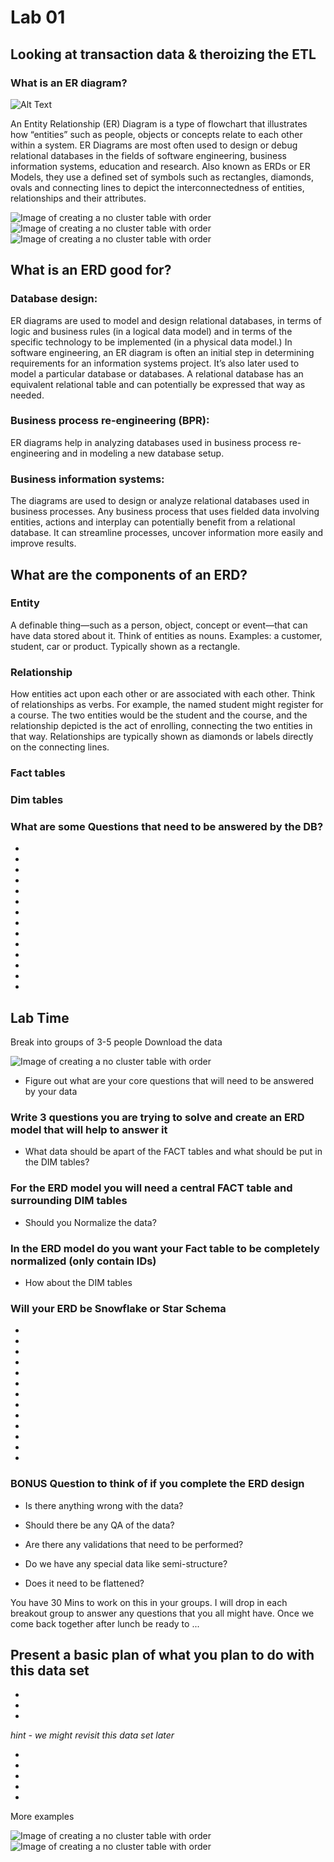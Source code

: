 # Lab 01 
## Looking at transaction data & theroizing the ETL 

### What is an ER diagram?

![Alt Text](https://media.giphy.com/media/xUNd9DL4a9bJHnlI8U/giphy.gif) 


An Entity Relationship (ER) Diagram is a type of flowchart that illustrates how “entities” such as people, objects or concepts relate to each other within a system. ER Diagrams are most often used to design or debug relational databases in the fields of software engineering, business information systems, education and research. Also known as ERDs or ER Models, they use a defined set of symbols such as rectangles, diamonds, ovals and connecting lines to depict the interconnectedness of entities, relationships and their attributes.



![Image of creating a no cluster table with order](https://github.com/kerrynakayama/developintelligence_data_engineering/blob/master/Day_01/LAB_01/IMAGES/erd.jpg)
![Image of creating a no cluster table with order](https://github.com/kerrynakayama/developintelligence_data_engineering/blob/master/Day_01/LAB_01/IMAGES/erd2.png)
![Image of creating a no cluster table with order](https://github.com/kerrynakayama/developintelligence_data_engineering/blob/master/Day_01/LAB_01/IMAGES/erd3.png)


## What is an ERD good for?

### Database design: 
ER diagrams are used to model and design relational databases, in terms of logic and business rules (in a logical data model) and in terms of the specific technology to be implemented (in a physical data model.) In software engineering, an ER diagram is often an initial step in determining requirements for an information systems project. It’s also later used to model a particular database or databases. A relational database has an equivalent relational table and can potentially be expressed that way as needed.

### Business process re-engineering (BPR): 
ER diagrams help in analyzing databases used in business process re-engineering and in modeling a new database setup.

### Business information systems: 
The diagrams are used to design or analyze relational databases used in business processes. Any business process that uses fielded data involving entities, actions and interplay can potentially benefit from a relational database. It can streamline processes, uncover information more easily and improve results.

## What are the components of an ERD?

### Entity

A definable thing—such as a person, object, concept or event—that can have data stored about it. Think of entities as nouns. Examples: a customer, student, car or product. Typically shown as a rectangle.

### Relationship

How entities act upon each other or are associated with each other. Think of relationships as verbs. For example, the named student might register for a course. The two entities would be the student and the course, and the relationship depicted is the act of enrolling, connecting the two entities in that way. Relationships are typically shown as diamonds or labels directly on the connecting lines.

### Fact tables

### Dim tables

### What are some Questions that need to be answered by the DB?
-
-
-
-
-
-
-
-
-
-
-
-
-
-

## Lab Time 

Break into groups of 3-5 people 
Download the data 

![Image of creating a no cluster table with order](https://github.com/kerrynakayama/developintelligence_data_engineering/blob/master/Day_01/LAB_01/IMAGES/Screen%20Shot%202020-07-05%20at%203.53.37%20PM.png)

- Figure out what are your core questions that will need to be answered by your data

### Write 3 questions you are trying to solve and create an ERD model that will help to answer it

- What data should be apart of the FACT tables and what should be put in the DIM tables?

### For the ERD model you will need a central FACT table and surrounding DIM tables  

- Should you Normalize the data? 

### In the ERD model do you want your Fact table to be completely normalized (only contain IDs) 

- How about the DIM tables 

### Will your ERD be Snowflake or Star Schema 
-
-
-
-
-
-
-
-
-
-
-
-
-



### BONUS Question to think of if you complete the ERD design 

- Is there anything wrong with the data?

- Should there be any QA of the data?

- Are there any validations that need to be performed?

- Do we have any special data like semi-structure?  

- Does it need to be flattened?


You have 30 Mins to work on this in your groups.  I will drop in each breakout group to answer any questions that you all might have.  Once we come back together after lunch be ready to ... 

## Present a basic plan of what you plan to do with this data set


-
- 
-

*hint - we might revisit this data set later* 

- 
- 
- 
- 
- 
More examples

![Image of creating a no cluster table with order](https://github.com/kerrynakayama/developintelligence_data_engineering/blob/master/Day_01/LAB_01/IMAGES/Screen%20Shot%202020-07-02%20at%209.46.21%20AM.png)
![Image of creating a no cluster table with order](https://github.com/kerrynakayama/developintelligence_data_engineering/blob/master/Day_01/LAB_01/IMAGES/Screen%20Shot%202020-07-02%20at%209.47.32%20AM.png)





